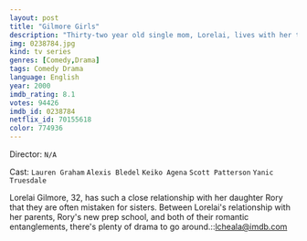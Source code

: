 ```yaml
---
layout: post
title: "Gilmore Girls"
description: "Thirty-two year old single mom, Lorelai, lives with her teenage daughter Rory in the small town of Stars Hollow, Connecticut, with crazy neighbors and many ups and downs..."
img: 0238784.jpg
kind: tv series
genres: [Comedy,Drama]
tags: Comedy Drama 
language: English
year: 2000
imdb_rating: 8.1
votes: 94426
imdb_id: 0238784
netflix_id: 70155618
color: 774936
---
```

Director: `N/A`  

Cast: `Lauren Graham` `Alexis Bledel` `Keiko Agena` `Scott Patterson` `Yanic Truesdale` 

Lorelai Gilmore, 32, has such a close relationship with her daughter Rory that they are often mistaken for sisters. Between Lorelai's relationship with her parents, Rory's new prep school, and both of their romantic entanglements, there's plenty of drama to go around.::lcheala@imdb.com